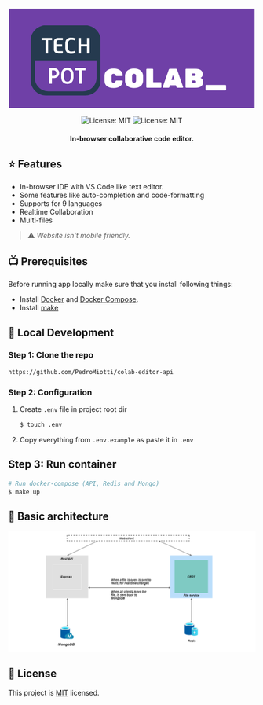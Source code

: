 <p align="center">
<a href="">
<img src=".github/img/techpot-colab-logo.png" alt="Logo" />
</a>
</p>

<p align="center">
<img alt="License: MIT" src="https://img.shields.io/github/license/adarshaacharya/CodeTreats" />
<img alt="License: MIT" src="https://img.shields.io/github/license/adarshaacharya/CodeTreats" />
</p>

<h4 align="center">
In-browser collaborative code editor.
</h4>


## ⭐ Features

-   In-browser IDE with VS Code like text editor.
-   Some features like auto-completion and code-formatting
-   Supports for 9 languages
-   Realtime Collaboration
-   Multi-files

> ⚠️ *Website isn't mobile friendly.*

## 📺 Prerequisites

Before running app locally make sure that you install following things:

-   Install [Docker](https://docs.docker.com) and [Docker Compose](https://docs.docker.com/compose).
-   Install [make](https://stackoverflow.com/questions/32127524/how-to-install-and-use-make-in-windows#54086635)   


## 🚀 Local Development

### Step 1: Clone the repo

```bash
https://github.com/PedroMiotti/colab-editor-api
```

### Step 2: Configuration

1. Create `.env` file in project root dir

    ```bash
    $ touch .env
    ```

2. Copy everything from `.env.example` as paste it in `.env`

## Step 3: Run container

```bash
# Run docker-compose (API, Redis and Mongo)
$ make up
```

## 🧱 Basic architecture

<p align="center">
<img src=".github/img/architecture.png" alt="Logo" />
</p>

## 📝 License

This project is [MIT](https://github.com/adarshaacharya/CodeTreats/blob/master/LICENSE) licensed.
